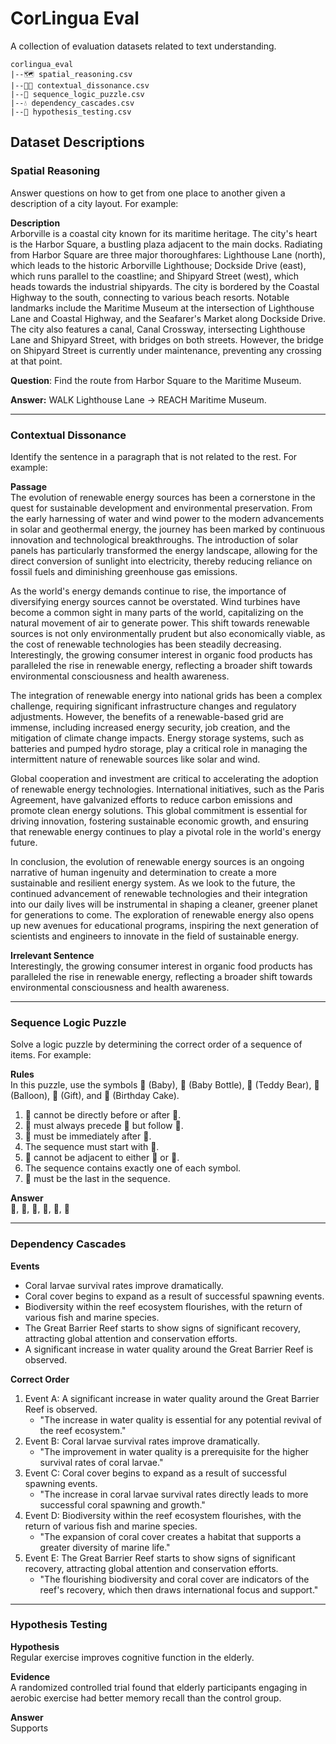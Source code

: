 # CorLingua Eval
A collection of evaluation datasets related to text understanding.

```
corlingua_eval
|--🗺️ spatial_reasoning.csv
|--😶‍🌫️ contextual_dissonance.csv
|--🧩 sequence_logic_puzzle.csv
|--💧 dependency_cascades.csv
|--🔬 hypothesis_testing.csv
```

## Dataset Descriptions

### Spatial Reasoning
Answer questions on how to get from one place to another given a description of a city layout. For example:

**Description**  
Arborville is a coastal city known for its maritime heritage. The city's heart is the Harbor Square, a bustling plaza adjacent to the main docks. Radiating from Harbor Square are three major thoroughfares: Lighthouse Lane (north), which leads to the historic Arborville Lighthouse; Dockside Drive (east), which runs parallel to the coastline; and Shipyard Street (west), which heads towards the industrial shipyards. The city is bordered by the Coastal Highway to the south, connecting to various beach resorts. Notable landmarks include the Maritime Museum at the intersection of Lighthouse Lane and Coastal Highway, and the Seafarer's Market along Dockside Drive. The city also features a canal, Canal Crossway, intersecting Lighthouse Lane and Shipyard Street, with bridges on both streets. However, the bridge on Shipyard Street is currently under maintenance, preventing any crossing at that point.  

**Question**: Find the route from Harbor Square to the Maritime Museum.  

**Answer:** WALK Lighthouse Lane -> REACH Maritime Museum.

---

### Contextual Dissonance
Identify the sentence in a paragraph that is not related to the rest. For example:

**Passage**  
The evolution of renewable energy sources has been a cornerstone in the quest for sustainable development and environmental preservation. From the early harnessing of water and wind power to the modern advancements in solar and geothermal energy, the journey has been marked by continuous innovation and technological breakthroughs. The introduction of solar panels has particularly transformed the energy landscape, allowing for the direct conversion of sunlight into electricity, thereby reducing reliance on fossil fuels and diminishing greenhouse gas emissions.

As the world's energy demands continue to rise, the importance of diversifying energy sources cannot be overstated. Wind turbines have become a common sight in many parts of the world, capitalizing on the natural movement of air to generate power. This shift towards renewable sources is not only environmentally prudent but also economically viable, as the cost of renewable technologies has been steadily decreasing. Interestingly, the growing consumer interest in organic food products has paralleled the rise in renewable energy, reflecting a broader shift towards environmental consciousness and health awareness.

The integration of renewable energy into national grids has been a complex challenge, requiring significant infrastructure changes and regulatory adjustments. However, the benefits of a renewable-based grid are immense, including increased energy security, job creation, and the mitigation of climate change impacts. Energy storage systems, such as batteries and pumped hydro storage, play a critical role in managing the intermittent nature of renewable sources like solar and wind.

Global cooperation and investment are critical to accelerating the adoption of renewable energy technologies. International initiatives, such as the Paris Agreement, have galvanized efforts to reduce carbon emissions and promote clean energy solutions. This global commitment is essential for driving innovation, fostering sustainable economic growth, and ensuring that renewable energy continues to play a pivotal role in the world's energy future.

In conclusion, the evolution of renewable energy sources is an ongoing narrative of human ingenuity and determination to create a more sustainable and resilient energy system. As we look to the future, the continued advancement of renewable technologies and their integration into our daily lives will be instrumental in shaping a cleaner, greener planet for generations to come. The exploration of renewable energy also opens up new avenues for educational programs, inspiring the next generation of scientists and engineers to innovate in the field of sustainable energy.

**Irrelevant Sentence**  
Interestingly, the growing consumer interest in organic food products has paralleled the rise in renewable energy, reflecting a broader shift towards environmental consciousness and health awareness.

---

### Sequence Logic Puzzle
Solve a logic puzzle by determining the correct order of a sequence of items. For example:

**Rules**  
In this puzzle, use the symbols 👶 (Baby), 🍼 (Baby Bottle), 🧸 (Teddy Bear), 🎈 (Balloon), 🎁 (Gift), and 🎂 (Birthday Cake).
1. 👶 cannot be directly before or after 🎁.
2. 🍼 must always precede 🧸 but follow 👶.
3. 🎈 must be immediately after 🧸.
4. The sequence must start with 👶.
5. 🎂 cannot be adjacent to either 👶 or 🍼.
6. The sequence contains exactly one of each symbol.
7. 🎁 must be the last in the sequence.

**Answer**  
👶, 🍼, 🧸, 🎈, 🎂, 🎁

---

### Dependency Cascades

**Events**  
- Coral larvae survival rates improve dramatically.
- Coral cover begins to expand as a result of successful spawning events.
- Biodiversity within the reef ecosystem flourishes, with the return of various fish and marine species.
- The Great Barrier Reef starts to show signs of significant recovery, attracting global attention and conservation efforts.
- A significant increase in water quality around the Great Barrier Reef is observed.

**Correct Order**
1. Event A: A significant increase in water quality around the Great Barrier Reef is observed.
    - "The increase in water quality is essential for any potential revival of the reef ecosystem."
2. Event B: Coral larvae survival rates improve dramatically.
    - "The improvement in water quality is a prerequisite for the higher survival rates of coral larvae."
3. Event C: Coral cover begins to expand as a result of successful spawning events.
    - "The increase in coral larvae survival rates directly leads to more successful coral spawning and growth."
4. Event D: Biodiversity within the reef ecosystem flourishes, with the return of various fish and marine species.
    - "The expansion of coral cover creates a habitat that supports a greater diversity of marine life."
5. Event E: The Great Barrier Reef starts to show signs of significant recovery, attracting global attention and conservation efforts.
    - "The flourishing biodiversity and coral cover are indicators of the reef's recovery, which then draws international focus and support."

---

### Hypothesis Testing


**Hypothesis**  
Regular exercise improves cognitive function in the elderly.

**Evidence**  
A randomized controlled trial found that elderly participants engaging in aerobic exercise had better memory recall than the control group.

**Answer**  
Supports